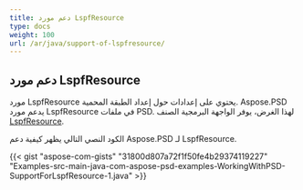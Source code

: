 ```yaml
---
title: دعم مورد LspfResource
type: docs
weight: 100
url: /ar/java/support-of-lspfresource/
---
```


## **دعم مورد LspfResource**
مورد LspfResource يحتوي على إعدادات حول إعداد الطبقة المحمية. Aspose.PSD يدعم مورد LspfResource في ملفات PSD. لهذا الغرض، يوفر الواجهة البرمجية الصنف [LspfResource](https://reference.aspose.com/java/psd/com.aspose.psd.fileformats.psd.layers.layerresources/LspfResource).

الكود النصي التالي يظهر كيفية دعم Aspose.PSD لـ LspfResource.

{{< gist "aspose-com-gists" "31800d807a72f1f50fe4b29374119227" "Examples-src-main-java-com-aspose-psd-examples-WorkingWithPSD-SupportForLspfResource-1.java" >}}